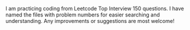 I am practicing coding from Leetcode Top Interview 150 questions. 
I have named the files with problem numbers for easier searching and understanding.
Any improvements or suggestions are most welcome!
